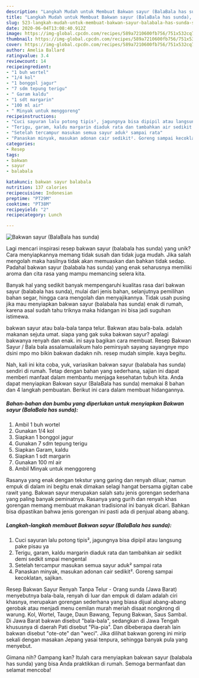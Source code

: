 ```yaml
---
description: "Langkah Mudah untuk Membuat Bakwan sayur (BalaBala has sunda), Sempurna"
title: "Langkah Mudah untuk Membuat Bakwan sayur (BalaBala has sunda), Sempurna"
slug: 523-langkah-mudah-untuk-membuat-bakwan-sayur-balabala-has-sunda-sempurna
date: 2020-06-04T13:08:40.912Z
image: https://img-global.cpcdn.com/recipes/589a7210600fb756/751x532cq70/bakwan-sayur-balabala-has-sunda-foto-resep-utama.jpg
thumbnail: https://img-global.cpcdn.com/recipes/589a7210600fb756/751x532cq70/bakwan-sayur-balabala-has-sunda-foto-resep-utama.jpg
cover: https://img-global.cpcdn.com/recipes/589a7210600fb756/751x532cq70/bakwan-sayur-balabala-has-sunda-foto-resep-utama.jpg
author: Amelia Ballard
ratingvalue: 3.4
reviewcount: 14
recipeingredient:
- "1 buh wortel"
- "1/4 kol"
- "1 bonggol jagur"
- "7 sdm tepung terigu"
- " Garam kaldu"
- "1 sdt margarin"
- "100 ml air"
- " Minyak untuk menggoreng"
recipeinstructions:
- "Cuci sayuran lalu potong tipis², jagungnya bisa dipipil atau langsung pake pisau ya"
- "Terigu, garam, kaldu margarin diaduk rata dan tambahkan air sedikit demi sedkit smpai mengental"
- "Setelah tercampur masukan semua sayur aduk² sampai rata"
- "Panaskan minyak, masukan adonan cair sedikit². Goreng sampai kecoklatan, sajikan."
categories:
- Resep
tags:
- bakwan
- sayur
- balabala

katakunci: bakwan sayur balabala 
nutrition: 137 calories
recipecuisine: Indonesian
preptime: "PT29M"
cooktime: "PT38M"
recipeyield: "2"
recipecategory: Lunch

---
```



![Bakwan sayur (BalaBala has sunda)](https://img-global.cpcdn.com/recipes/589a7210600fb756/751x532cq70/bakwan-sayur-balabala-has-sunda-foto-resep-utama.jpg)

Lagi mencari inspirasi resep bakwan sayur (balabala has sunda) yang unik? Cara menyiapkannya memang tidak susah dan tidak juga mudah. Jika salah mengolah maka hasilnya tidak akan memuaskan dan bahkan tidak sedap. Padahal bakwan sayur (balabala has sunda) yang enak seharusnya memiliki aroma dan cita rasa yang mampu memancing selera kita.

Banyak hal yang sedikit banyak mempengaruhi kualitas rasa dari bakwan sayur (balabala has sunda), mulai dari jenis bahan, selanjutnya pemilihan bahan segar, hingga cara mengolah dan menyajikannya. Tidak usah pusing jika mau menyiapkan bakwan sayur (balabala has sunda) enak di rumah, karena asal sudah tahu triknya maka hidangan ini bisa jadi suguhan istimewa.

bakwan sayur atau bala-bala tanpa telur. Bakwan atau bala-bala. adalah makanan sejuta umat. siapa yang gak suka bakwan sayur? apalagi bakwanya renyah dan enak. ini saya bagikan cara membuat. Resep Bakwan Sayur / Bala bala assalamualaikum halo pemirsyah sayang sayangnye mpo dsini mpo mo bikin bakwan dadakn nih. resep mudah simple. kaya begitu.


Nah, kali ini kita coba, yuk, variasikan bakwan sayur (balabala has sunda) sendiri di rumah. Tetap dengan bahan yang sederhana, sajian ini dapat memberi manfaat dalam membantu menjaga kesehatan tubuh kita. Anda dapat menyiapkan Bakwan sayur (BalaBala has sunda) memakai 8 bahan dan 4 langkah pembuatan. Berikut ini cara dalam membuat hidangannya.

<!--inarticleads1-->

##### Bahan-bahan dan bumbu yang diperlukan untuk menyiapkan Bakwan sayur (BalaBala has sunda):

1. Ambil 1 buh wortel
1. Gunakan 1/4 kol
1. Siapkan 1 bonggol jagur
1. Gunakan 7 sdm tepung terigu
1. Siapkan  Garam, kaldu
1. Siapkan 1 sdt margarin
1. Gunakan 100 ml air
1. Ambil  Minyak untuk menggoreng


Rasanya yang enak dengan tekstur yang garing dan renyah diluar, namun empuk di dalam ini begitu enak dimakan selagi hangat bersama gigitan cabe rawit yang. Bakwan sayur merupakan salah satu jenis gorengan sederhana yang paling banyak peminatnya. Rasanya yang gurih dan renyah khas gorengan memang membuat makanan tradisional ini banyak dicari. Bahkan bisa dipastikan bahwa jenis gorengan ini pasti ada di penjual abang abang. 

<!--inarticleads2-->

##### Langkah-langkah membuat Bakwan sayur (BalaBala has sunda):

1. Cuci sayuran lalu potong tipis², jagungnya bisa dipipil atau langsung pake pisau ya
1. Terigu, garam, kaldu margarin diaduk rata dan tambahkan air sedikit demi sedkit smpai mengental
1. Setelah tercampur masukan semua sayur aduk² sampai rata
1. Panaskan minyak, masukan adonan cair sedikit². Goreng sampai kecoklatan, sajikan.


Resep Bakwan Sayur Renyah Tanpa Telur - Orang sunda (Jawa Barat) menyebutnya bala-bala, renyah di luar dan empuk di dalam adalah ciri khasnya, merupakan gorengan sederhana yang biasa dijual abang-abang gerobak atau menjadi menu cemilan murah meriah disaat nongkrong di warung. Kol, Wortel, Tauge, Daun Bawang, Tepung Bakwan, Saus Sambal. Di Jawa Barat bakwan disebut &#34;bala-bala&#34;, sedangkan di Jawa Tengah khususnya di daerah Pati disebut &#34;Pia-pia&#34;. Dan dibeberapa daerah lain bakwan disebut &#34;ote-ote&#34; dan &#34;weci&#34;. Jika dilihat bakwan goreng ini mirip sekali dengan masakan Jepang yasai tenpura, sehingga banyak pula yang menyebut. 

Gimana nih? Gampang kan? Itulah cara menyiapkan bakwan sayur (balabala has sunda) yang bisa Anda praktikkan di rumah. Semoga bermanfaat dan selamat mencoba!
